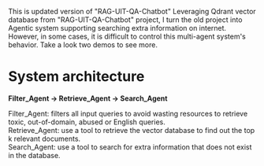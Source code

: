 This is updated version of "RAG-UIT-QA-Chatbot"
Leveraging Qdrant vector database from "RAG-UIT-QA-Chatbot" project, I turn the old project into Agentic system supporting searching extra information on internet.
However, in some cases, it is difficult to control this multi-agent system's behavior. 
Take a look two demos to see more.

# System architecture

**Filter_Agent -> Retrieve_Agent -> Search_Agent**

Filter_Agent: filters all input queries to avoid wasting resources to retrieve toxic, out-of-domain, abused or English queries. <br>
Retrieve_Agent: use a tool to retrieve the vector database to find out the top k relevant documents. <br>
Search_Agent: use a tool to search for extra information that does not exist in the database.

